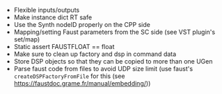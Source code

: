 - Flexible inputs/outputs
- Make instance dict RT safe
- Use the Synth nodeID properly on the CPP side
- Mapping/setting Faust parameters from the SC side (see VST plugin's set/map)
- Static assert FAUSTFLOAT == float
- Make sure to clean up factory and dsp in command data
- Store DSP objects so that they can be copied to more than one UGen
- Parse faust code from files to avoid UDP size limit (use faust's `createDSPFactoryFromFile` for this (see https://faustdoc.grame.fr/manual/embedding/))
